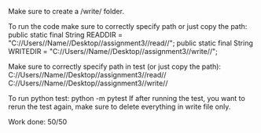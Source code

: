 Make sure to create a /write/ folder.

To run the code make sure to correctly specify path or just copy the path: 
public static final String READDIR = "C://Users//Name//Desktop//assignment3//read//"; 
public static final String WRITEDIR = "C://Users//Name//Desktop//assignment3//write//";

Make sure to correctly specify path in test (or just copy the path): 
C://Users//Name//Desktop//assignment3//read//
C://Users//Name//Desktop//assignment3//write//

To run python test: python -m pytest
If after running the test, you want to rerun the test again, make sure to delete everything in write file only.

Work done: 50/50